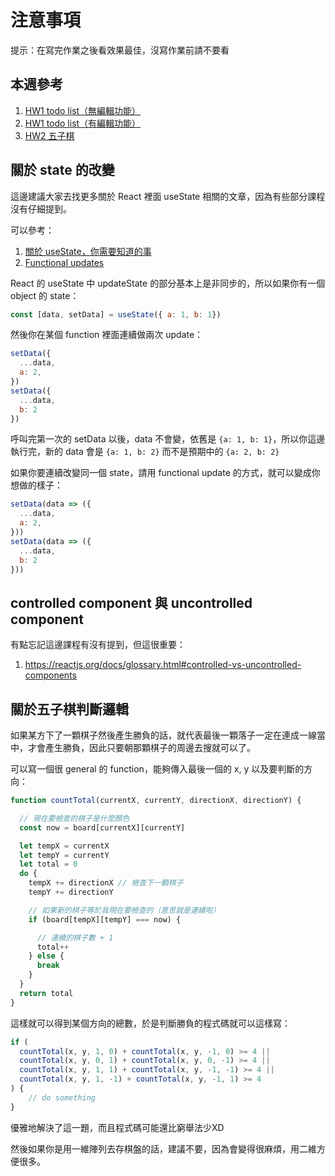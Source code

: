 # 注意事項

提示：在寫完作業之後看效果最佳，沒寫作業前請不要看

## 本週參考

1. [HW1 todo list（無編輯功能）](https://codesandbox.io/s/week21-todo-list-example-ot7fg?file=/src/App.js)
2. [HW1 todo list（有編輯功能）](https://codesandbox.io/s/di-21-zhou-todo-list-kebianjiban-mzo11
)
3. [HW2 五子棋](https://codesandbox.io/s/di-21-zhouwuziqi-h7j1t?file=/src/App.js)

## 關於 state 的改變

這邊建議大家去找更多關於 React 裡面 useState 相關的文章，因為有些部分課程沒有仔細提到。

可以參考：

1. [關於 useState，你需要知道的事](https://medium.com/@xyz030206/%E9%97%9C%E6%96%BC-usestate-%E4%BD%A0%E9%9C%80%E8%A6%81%E7%9F%A5%E9%81%93%E7%9A%84%E4%BA%8B-5c8c4cdda82c)
2. [Functional updates](https://reactjs.org/docs/hooks-reference.html#functional-updates)

React 的 useState 中 updateState 的部分基本上是非同步的，所以如果你有一個 object 的 state：

``` js
const [data, setData] = useState({ a: 1, b: 1})
```

然後你在某個 function 裡面連續做兩次 update：

``` js
setData({
  ...data,
  a: 2,
})
setData({
  ...data,
  b: 2
})
```

呼叫完第一次的 setData 以後，data 不會變，依舊是 `{a: 1, b: 1}`，所以你這邊執行完，新的 data 會是 `{a: 1, b: 2}` 而不是預期中的 `{a: 2, b: 2}`

如果你要連續改變同一個 state，請用 functional update 的方式，就可以變成你想做的樣子：

``` js
setData(data => ({
  ...data,
  a: 2,
}))
setData(data => ({
  ...data,
  b: 2
}))
```

## controlled component 與 uncontrolled component

有點忘記這邊課程有沒有提到，但這很重要：

1. https://reactjs.org/docs/glossary.html#controlled-vs-uncontrolled-components

## 關於五子棋判斷邏輯

如果某方下了一顆棋子然後產生勝負的話，就代表最後一顆落子一定在連成一線當中，才會產生勝負，因此只要朝那顆棋子的周邊去搜就可以了。

可以寫一個很 general 的 function，能夠傳入最後一個的 x, y 以及要判斷的方向：

``` js
function countTotal(currentX, currentY, directionX, directionY) {

  // 現在要檢查的棋子是什麼顏色
  const now = board[currentX][currentY]

  let tempX = currentX
  let tempY = currentY
  let total = 0
  do {
    tempX += directionX // 檢查下一顆棋子
    tempY += directionY

    // 如果新的棋子等於我現在要檢查的（意思就是連續啦）
    if (board[tempX][tempY] === now) {

      // 連續的棋子數 + 1
      total++
    } else {
      break
    }
  }
  return total
}
```

這樣就可以得到某個方向的總數，於是判斷勝負的程式碼就可以這樣寫：

``` js
if (
  countTotal(x, y, 1, 0) + countTotal(x, y, -1, 0) >= 4 ||
  countTotal(x, y, 0, 1) + countTotal(x, y, 0, -1) >= 4 ||
  countTotal(x, y, 1, 1) + countTotal(x, y, -1, -1) >= 4 ||
  countTotal(x, y, 1, -1) + countTotal(x, y, -1, 1) >= 4
) {
    // do something
}
```

優雅地解決了這一題，而且程式碼可能還比窮舉法少XD

然後如果你是用一維陣列去存棋盤的話，建議不要，因為會變得很麻煩，用二維方便很多。